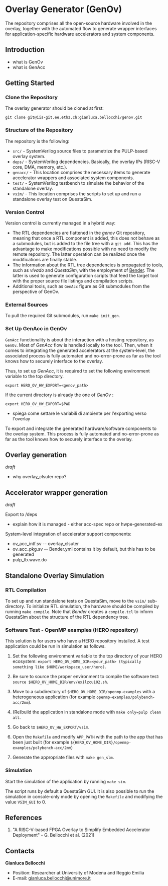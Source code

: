 # Overlay Generator (GenOv)
The repository comprises all the open-source hardware involved in the overlay, together with the automated flow to generate wrapper interfaces for application-specific hardware accelerators and system components.

## Introduction
- what is GenOv
- what is GenAcc

## Getting Started

### Clone the Repository
The overlay generator should be cloned at first:
```
git clone git@iis-git.ee.ethz.ch:gianluca.bellocchi/genov.git
```

### Structure of the Repository
The repository is the following:

-  `src/` - SystemVerilog source files to parametrize the PULP-based overlay system.
-  `deps/` - SystemVerilog dependencies. Basically, the overlay IPs (RISC-V core, DMA, memory, etc.).
-  `genacc/` - This location comprises the necessary items to generate accelerator wrappers and associated system components.
-  `test/` - SystemVerilog testbench to simulate the behavior of the standalone overlay.
-  `vsim/` - This location comprises the scripts to set up and run a standalone overlay test on QuestaSim.

### Version Control
Version control is currently managed in a hybrid way:
- The RTL dependencies are flattened in the *genov* Git repository, meaning that once a RTL component is added, this does not behave as a submodules, but is added to the file tree with a `git add`. This has the advantage to make modifications possible with no need to modify the remote repository. The latter operation can be realized once the modifications are finally stable.
- The information about the RTL tree dependencies is propagated to tools, such as *vivado* and *QuestaSim*, with the employment of [Bender](https://github.com/fabianschuiki/bender#configuration-format-benderyml-benderlocal). The latter is used to generate configuration scripts that feed the target tool with the proper source file listings and compilation scripts.
- Additional tools, such as `GenAcc` figure as Git submodules from the perspective of GenOv.

### External Sources
To pull the required Git submodules, run `make init_gen`.

### Set Up GenAcc in GenOv
`GenAcc` functionality is about the interaction with a hosting repository, as `GenOv`. Most of *GenAcc* flow is handled locally to the tool. Then, when it comes to integrating the generated accelerators at the system-level, the associated process is fully automated and no-error-prone as far as the tool knows how to securely interface to the overlay.

Thus, to set up *GenAcc*, it is required to set the following environment variable to the top directory.
```
export HERO_OV_HW_EXPORT=<genov_path>
```
If the current directory is already the one of *GenOv* :
```
export HERO_OV_HW_EXPORT=$PWD
```

- spiega come settare le variabili di ambiente per l'exporting verso l'overlay

To export and integrate the generated hardware/software components to the overlay system. This process is fully automated and no-error-prone as far as the tool knows how to securely interface to the overlay.

## Overlay generation
*draft*
- why overlay_clsuter repo?

## Accelerator wrapper generation
*draft*

Export to /deps
- explain how it is managed - either acc-spec repo or hwpe-generated-ex

System-level integration of accelerator support components:
- ov_acc_intf.sv
-- overlay_clsuter
- ov_acc_pkg.sv
-- Bender.yml contains it by default, but this has to be generated
- pulp_tb.wave.do

## Standalone Overlay Simulation

### RTL Compilation
To set up and run standalone tests on QuestaSim, move to the `vsim/` sub-directory. 
To initialize RTL simulation, the hardware should be compiled by running `make compile`. Note that *Bender* creates a `compile.tcl` to inform QuestaSim about the structure of the RTL dependency tree.

### Software Test - OpenMP examples (HERO repository)
This solution is for users who have a HERO repository installed. A test application could be run in simulation as follows.

1) Set the following environment variable to the top directory of your HERO ecosystem: `export HERO_OV_HOME_DIR=<your_path> (typically something like $HOME/workspace_user/hero)`.

2) Be sure to source the proper environment to compile the software test: `source $HERO_OV_HOME_DIR/env/exilzcu102.sh`.

3) Move to a subdirectory of `$HERO_OV_HOME_DIR/openmp-examples` with a heterogeneous application (for example `openmp-examples/polybench-acc/2mm`).

4) (Re)build the application in standalone mode with `make only=pulp clean all`.

5) Go back to `$HERO_OV_HW_EXPORT/vsim`.

6) Open the `Makefile` and modify `APP_PATH` with the path to the app that has been just built (for example `${HERO_OV_HOME_DIR}/openmp-examples/polybench-acc/2mm`)

7) Generate the appropriate files with `make gen_slm`.

### Simulation
Start the simulation of the application by running `make sim`. 

The script runs by default a QuestaSim GUI. It is also possible to run the simulation in console-only mode by opening the `Makefile` and modifying the value `VSIM_GUI` to 0.

## References
1) "A RISC-V-based FPGA Overlay to Simplify Embedded Accelerator Deployment" - G. Bellocchi et al. (2021)

## Contacts
**Gianluca Bellocchi**
* Position: Researcher at University of Modena and Reggio Emilia
* E-mail: <gianluca.bellocchi@unimore.it>